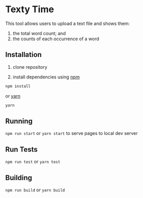 # Texty Time

This tool allows users to upload a text file and shows them:

1. the total word count; and
2. the counts of each occurrence of a word

## Installation 

1. clone repository

2. install dependencies using [npm](https://www.npmjs.com/)
```bash
npm install
```
or [yarn](https://yarnpkg.com/)
```bash
yarn
```

## Running 

`npm run start` or `yarn start` to serve pages to local dev server 

## Run Tests

`npm run test` or `yarn test`

## Building

`npm run build` or `yarn build`

